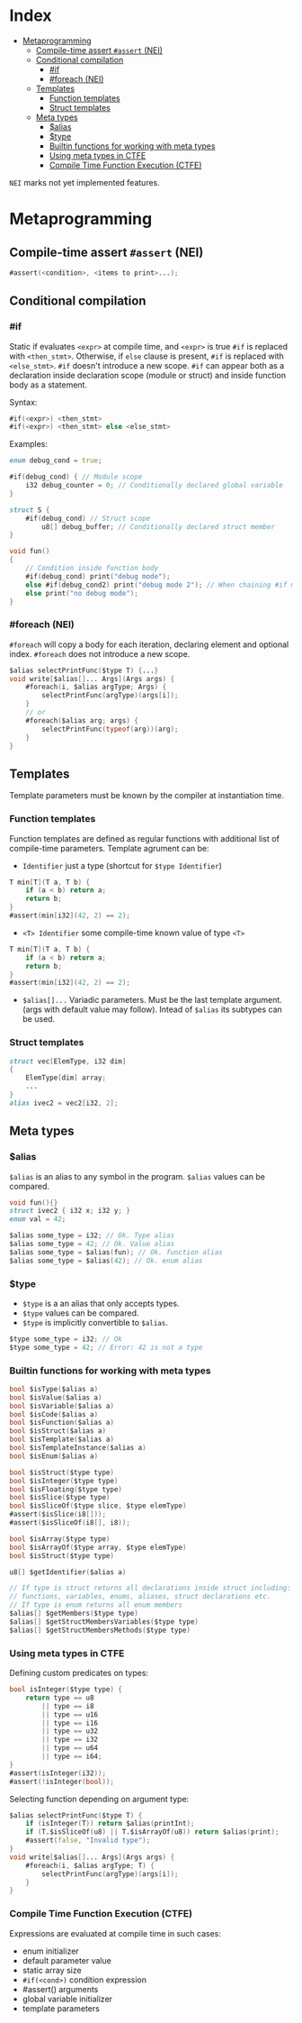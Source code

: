 # Index

<!-- MarkdownTOC autolink="true" markdown_preview="github" -->

- [Metaprogramming](#metaprogramming)
    - [Compile-time assert `#assert` \(NEI\)](#compile-time-assert-assert-nei)
    - [Conditional compilation](#conditional-compilation)
        - [\#if](#if)
        - [\#foreach \(NEI\)](#foreach-nei)
    - [Templates](#templates)
        - [Function templates](#function-templates)
        - [Struct templates](#struct-templates)
    - [Meta types](#meta-types)
        - [$alias](#alias)
        - [$type](#type)
        - [Builtin functions for working with meta types](#builtin-functions-for-working-with-meta-types)
        - [Using meta types in CTFE](#using-meta-types-in-ctfe)
        - [Compile Time Function Execution \(CTFE\)](#compile-time-function-execution-ctfe)

<!-- /MarkdownTOC -->

`NEI` marks not yet implemented features.

# Metaprogramming

## Compile-time assert `#assert` (NEI)

```D
#assert(<condition>, <items to print>...);
```

## Conditional compilation

### \#if
Static if evaluates `<expr>` at compile time, and `<expr>` is true `#if` is replaced with `<then_stmt>`. Otherwise, if `else` clause is present, `#if` is replaced with `<else_stmt>`.
`#if` doesn't introduce a new scope.
`#if` can appear both as a declaration inside declaration scope (module or struct) and inside function body as a statement.

Syntax:
```D
#if(<expr>) <then_stmt>
#if(<expr>) <then_stmt> else <else_stmt>
```

Examples:
```D
enum debug_cond = true;

#if(debug_cond) { // Module scope
    i32 debug_counter = 0; // Conditionally declared global variable
}

struct S {
    #if(debug_cond) // Struct scope
        u8[] debug_buffer; // Conditionally declared struct member
}

void fun()
{
    // Condition inside function body
    #if(debug_cond) print("debug mode");
    else #if(debug_cond2) print("debug mode 2"); // When chaining #if must be used each time.
    else print("no debug mode");
}
```


### \#foreach (NEI)
`#foreach` will copy a body for each iteration, declaring element and optional index.
`#foreach` does not introduce a new scope.

```D
$alias selectPrintFunc($type T) {...}
void write[$alias[]... Args](Args args) {
    #foreach(i, $alias argType; Args) {
        selectPrintFunc(argType)(args[i]);
    }
    // or
    #foreach($alias arg; args) {
        selectPrintFunc(typeof(arg))(arg);
    }
}
```

## Templates

Template parameters must be known by the compiler at instantiation time.

### Function templates
Function templates are defined as regular functions with additional list of compile-time parameters. Template agrument can be:

- `Identifier` just a type (shortcut for `$type Identifier`)

```D
T min[T](T a, T b) {
    if (a < b) return a;
    return b;
}
#assert(min[i32](42, 2) == 2);
```

- `<T> Identifier` some compile-time known value of type `<T>`
```D
T min[T](T a, T b) {
    if (a < b) return a;
    return b;
}
#assert(min[i32](42, 2) == 2);
```

- `$alias[]...` Variadic parameters. Must be the last template argument. (args with default value may follow). Intead of `$alias` its subtypes can be used.

### Struct templates
```D
struct vec[ElemType, i32 dim]
{
    ElemType[dim] array;
    ...
}
alias ivec2 = vec2[i32, 2];
```

## Meta types

### $alias
`$alias` is an alias to any symbol in the program. `$alias` values can be compared.
```D
void fun(){}
struct ivec2 { i32 x; i32 y; }
enum val = 42;

$alias some_type = i32; // Ok. Type alias
$alias some_type = 42; // Ok. Value alias
$alias some_type = $alias(fun); // Ok. function alias
$alias some_type = $alias(42); // Ok. enum alias
```

### $type

- `$type` is a an alias that only accepts types.
- `$type` values can be compared.
- `$type` is implicitly convertible to `$alias`.

```D
$type some_type = i32; // Ok
$type some_type = 42; // Error: 42 is not a type
```

### Builtin functions for working with meta types

```D
bool $isType($alias a)
bool $isValue($alias a)
bool $isVariable($alias a)
bool $isCode($alias a)
bool $isFunction($alias a)
bool $isStruct($alias a)
bool $isTemplate($alias a)
bool $isTemplateInstance($alias a)
bool $isEnum($alias a)

bool $isStruct($type type)
bool $isInteger($type type)
bool $isFloating($type type)
bool $isSlice($type type)
bool $isSliceOf($type slice, $type elemType)
#assert($isSlice(i8[]));
#assert($isSliceOf(i8[], i8));

bool $isArray($type type)
bool $isArrayOf($type array, $type elemType)
bool $isStruct($type type)

u8[] $getIdentifier($alias a)

// If type is struct returns all declarations inside struct including:
// functions, variables, enums, aliases, struct declarations etc.
// If type is enum returns all enum members
$alias[] $getMembers($type type)
$alias[] $getStructMembersVariables($type type)
$alias[] $getStructMembersMethods($type type)
```

### Using meta types in CTFE

Defining custom predicates on types:

```D
bool isInteger($type type) {
    return type == u8
        || type == i8
        || type == u16
        || type == i16
        || type == u32
        || type == i32
        || type == u64
        || type == i64;
}
#assert(isInteger(i32));
#assert(!isInteger(bool));
```

Selecting function depending on argument type:

```D
$alias selectPrintFunc($type T) {
    if (isInteger(T)) return $alias(printInt);
    if (T.$isSliceOf(u8) || T.$isArrayOf(u8)) return $alias(print);
    #assert(false, "Invalid type");
}
void write[$alias[]... Args](Args args) {
    #foreach(i, $alias argType; T) {
        selectPrintFunc(argType)(args[i]);
    }
}
```

### Compile Time Function Execution (CTFE)

Expressions are evaluated at compile time in such cases:
- enum initializer
- default parameter value
- static array size
- `#if(<cond>)` condition expression
- #assert() arguments
- global variable initializer
- template parameters